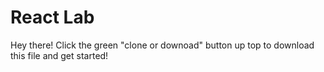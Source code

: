# React Lab

Hey there! Click the green "clone or downoad" button up top to download this file and get started!
